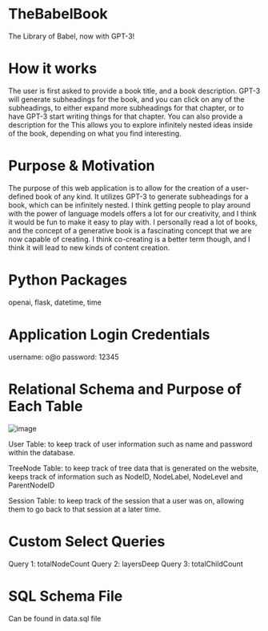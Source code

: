 # TheBabelBook
The Library of Babel, now with GPT-3!

# How it works
The user is first asked to provide a book title, and a book description.
GPT-3 will generate subheadings for the book, and you can click on any of the subheadings, to either expand more subheadings for that chapter, or to have GPT-3 start writing things for that chapter. You can also provide a description for the
This allows you to explore infinitely nested ideas inside of the book, depending on what you find interesting.

# Purpose & Motivation
The purpose of this web application is to allow for the creation of a user-defined book of any kind.
It utilizes GPT-3 to generate subheadings for a book, which can be infinitely nested. I think getting people to play around with the power of language models offers a lot for our creativity, and I think it would be fun to make it easy to play with. I personally read a lot of books, and the concept of a generative book is a fascinating concept that we are now capable of creating. I think co-creating is a better term though, and I think it will lead to new kinds of content creation.

# Python Packages
openai, flask, datetime, time 

# Application Login Credentials
username: o@o
password: 12345

# Relational Schema and Purpose of Each Table
![image](https://user-images.githubusercontent.com/123018982/235201241-34b18173-ddfa-4b5a-864c-7be7152991f5.png)

User Table: to keep track of user information such as name and password within the database. 

TreeNode Table: to keep track of tree data that is generated on the website, keeps track of information such as NodeID, NodeLabel, NodeLevel and ParentNodeID

Session Table: to keep track of the session that a user was on, allowing them to go back to that session at a later time. 

# Custom Select Queries
Query 1: totalNodeCount
Query 2: layersDeep
Query 3: totalChildCount

# SQL Schema File 
Can be found in data.sql file 



